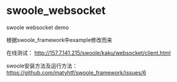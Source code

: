 swoole_websocket
================

swoole websocket demo

根据swoole_framework中example修改而来

在线测试：
http://157.7.141.215/swoole/kaku/websocket/client.html

swoole安装方法及运行方法：
https://github.com/matyhtf/swoole_framework/issues/6
